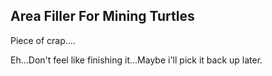 ## Area Filler For Mining Turtles

Piece of crap....

Eh...Don't feel like finishing it...Maybe i'll pick it back up later.